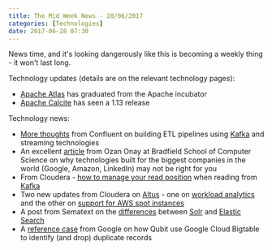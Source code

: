 ```yaml
---
title: The Mid Week News - 28/06/2017
categories: [Technologies]
date: 2017-06-28 07:30
---
```

News time, and it's looking dangerously like this is becoming a weekly thing - it won't last long.
<!--more-->

Technology updates (details are on the relevant technology pages):

* [Apache Atlas](/technologies/apache-atlas) has graduated from the Apache incubator
* [Apache Calcite](/technologies/apache-calcite) has seen a 1.13 release

Technology news:

* [More thoughts](https://www.confluent.io/blog/building-real-time-streaming-etl-pipeline-20-minutes/) from Confluent on building ETL pipelines using [Kafka](/technologies/apache-kafka) and streaming technologies
* An excellent [article](https://blog.bradfieldcs.com/you-are-not-google-84912cf44afb) from Ozan Onay at Bradfield School of Computer Science on why technologies built for the biggest companies in the world (Google, Amazon, LinkedIn) may not be right for you
* From Cloudera - [how to manage your read position](http://blog.cloudera.com/blog/2017/06/offset-management-for-apache-kafka-with-apache-spark-streaming/) when reading from [Kafka](/technologies/apache-kafka)
* Two new updates from Cloudera on [Altus](/technologies/cloudera-altus) - one on [workload analytics](http://vision.cloudera.com/announcing-workload-analytics-for-cloudera-altus/) and the other on [support for AWS spot instances](http://blog.cloudera.com/blog/2017/06/announcing-support-for-spot-instances-in-cloudera-altus/)
* A post from Sematext on the [differences](https://sematext.com/blog/2017/06/19/solr-vs-elasticsearch-differences/) between [Solr](/technologies/apache-solr) and [Elastic Search](/technologies/elastic-search)
* A [reference case](https://cloud.google.com/blog/big-data/2017/06/how-qubit-deduplicates-streaming-data-at-scale-with-google-cloud-platform) from Google on how Qubit use Google Cloud Bigtable to identify (and drop) duplicate records 